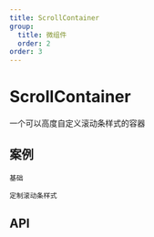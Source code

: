 ```yaml
---
title: ScrollContainer
group:
  title: 微组件
  order: 2
order: 3
---
```


# ScrollContainer

一个可以高度自定义滚动条样式的容器

## 案例

<code src="./demo/index.tsx" description="在这个案例中简单的使用了他">基础</code>

<code src="./demo/style.tsx" description="这个案例里面，使用组件的 thumbOptions 和 hoverThumbOptions 属性定制了滚动条的样式">定制滚动条样式</code>

## API

<API id="ScrollContainer"><API>
